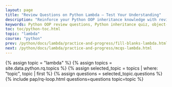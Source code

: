 ```yaml
---
layout: page
title: "Review Questions on Python Lambda – Test Your Understanding"
description: "Reinforce your Python OOP inheritance knowledge with review questions designed to test your grasp of single, multiple, and multilevel inheritance. Ideal for students and beginners."
keywords: Python OOP review questions, Python inheritance quiz, object-oriented programming questions, Python class inheritance test, OOP MCQs Python, Python inheritance assessment, beginner Python OOP questions, review Python OOP concepts
toc: toc/python-toc.html
topic: "lambda"
course: "python"
prev: /python/docs/lambda/practice-and-progress/fill-blanks-lambda.html
next: /python/docs/lambda/practice-and-progress/mcqs-lambda.html
---
```


{% assign topic = "lambda" %}
{% assign topics = site.data.python.rq.topics %}
{% assign selected_topic = topics | where: "topic", topic | first %}
{% assign questions = selected_topic.questions %}
{% include pap/rq-loop.html questions=questions topic=topic %}